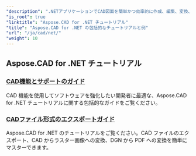 ```yaml
---
"description": ".NETアプリケーションでCAD図面を簡単かつ効率的に作成、編集、変換、操作する方法をステップバイステップで学びます。初心者にもプロフェッショナルにも最適です。"
"is_root": true
"linktitle": "Aspose.CAD for .NET チュートリアル"
"title": "Aspose.CAD for .NET の包括的なチュートリアルと例"
"url": "/ja/cad/net/"
"weight": 10
---
```


## Aspose.CAD for .NET チュートリアル
### [CAD機能とサポートのガイド](./guide-to-cad-features-and-support/)
CAD 機能を使用してソフトウェアを強化したい開発者に最適な、Aspose.CAD for .NET チュートリアルに関する包括的なガイドをご覧ください。
### [CADファイル形式のエクスポートガイド](./guide-to-exporting-cad-format/)
Aspose.CAD for .NET のチュートリアルをご覧ください。CAD ファイルのエクスポート、CAD からラスター画像への変換、DGN から PDF への変換を簡単にマスターできます。